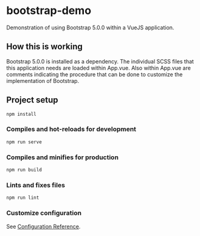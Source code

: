 # bootstrap-demo

Demonstration of using Bootstrap 5.0.0 within a VueJS application.

## How this is working
Bootstrap 5.0.0 is installed as a dependency. The individual SCSS files that this application needs are loaded within App.vue. Also within App.vue are comments indicating the procedure that can be done to customize the implementation of Bootstrap.


## Project setup
```
npm install
```

### Compiles and hot-reloads for development
```
npm run serve
```

### Compiles and minifies for production
```
npm run build
```

### Lints and fixes files
```
npm run lint
```

### Customize configuration
See [Configuration Reference](https://cli.vuejs.org/config/).
